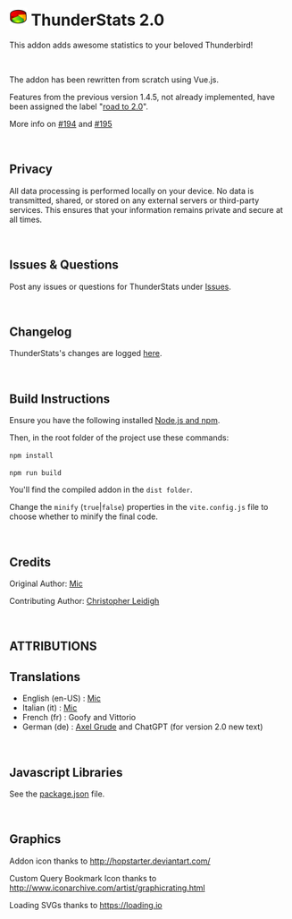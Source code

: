 # ![ThunderStats icon](public/images/mzts-icon-32px.png "ThunderStats")  ThunderStats 2.0

This addon adds awesome statistics to your beloved Thunderbird!


<br>

The addon has been rewritten from scratch using Vue.js.

Features from the previous version 1.4.5, not already implemented, have been assigned the label "[road to 2.0](https://github.com/micz/ThunderStats/labels/road%20to%202.0)".

More info on [#194](https://github.com/micz/ThunderStats/issues/194) and [#195](https://github.com/micz/ThunderStats/issues/195)

<br>

## Privacy
All data processing is performed locally on your device. No data is transmitted, shared, or stored on any external servers or third-party services.
This ensures that your information remains private and secure at all times.

<br>

## Issues & Questions
Post any issues or questions for ThunderStats under [Issues](https://github.com/micz/ThunderStats/issues).

<br>


## Changelog
ThunderStats's changes are logged [here](CHANGELOG.md).



<br>


## Build Instructions

Ensure you have the following installed [Node.js and npm](https://nodejs.org/).

Then, in the root folder of the project use these commands:

`npm install`

`npm run build`

You'll find the compiled addon in the `dist folder`.

Change the `minify` (`true`|`false`) properties in the `vite.config.js` file to choose whether to minify the final code.

<br>

## Credits
Original Author: [Mic](https://addons.thunderbird.net/thunderbird/user/Micz/)

Contributing Author: [Christopher Leidigh](https://addons.thunderbird.net/thunderbird/user/cleidigh/)

<br>

## ATTRIBUTIONS

## Translations
- English (en-US)	: [Mic](https://addons.thunderbird.net/thunderbird/user/Micz/)
- Italian (it)		: [Mic](https://addons.thunderbird.net/thunderbird/user/Micz/)
- French (fr)		: Goofy and Vittorio
- German (de)		: [Axel Grude](https://addons.thunderbird.net/thunderbird/user/realraven/) and ChatGPT (for version 2.0 new text)

<br>

## Javascript Libraries
See the [package.json](/package.json) file.

<br>

## Graphics
Addon icon thanks to http://hopstarter.deviantart.com/

Custom Query Bookmark Icon thanks to http://www.iconarchive.com/artist/graphicrating.html

Loading SVGs thanks to https://loading.io

